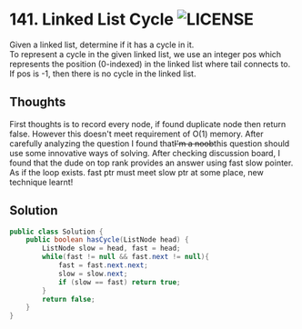 # 141. Linked List Cycle ![LICENSE](https://img.shields.io/badge/Rank-Easy-green)
Given a linked list, determine if it has a cycle in it.  
To represent a cycle in the given linked list, we use an integer pos which represents the position (0-indexed) in the linked list where tail connects to. If pos is -1, then there is no cycle in the linked list.  

## Thoughts
First thoughts is to record every node, if found duplicate node then return false. However this doesn't meet requirement of O(1) memory.
After carefully analyzing the question I found that~~I'm a noob~~this question should use some innovative ways of solving.
After checking discussion board, I found that the dude on top rank provides an answer using fast slow pointer. As if the loop exists. fast ptr must meet slow ptr at some place, new technique learnt!

## Solution
```java
public class Solution {
    public boolean hasCycle(ListNode head) {
        ListNode slow = head, fast = head;
        while(fast != null && fast.next != null){
            fast = fast.next.next;
            slow = slow.next;
            if (slow == fast) return true;
        }
        return false;
    }
}
```